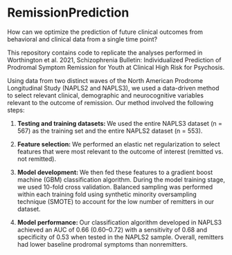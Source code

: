# RemissionPrediction

How can we optimize the prediction of future clinical outcomes from behavioral and clinical data from a single time point? 

This repository contains code to replicate the analyses performed in Worthington et al. 2021, Schizophrenia Bulletin: Individualized Prediction of Prodromal Symptom Remission for Youth at Clinical High Risk for Psychosis. 

Using data from two distinct waves of the North American Prodrome Longitudinal Study (NAPLS2 and NAPLS3), we used a data-driven method to select relevant clinical, demographic and neurocognitive variables relevant to the outcome of remission. Our method involved the following steps:

1) <b> Testing and training datasets: </b> We used the entire NAPLS3 dataset (n = 567) as the training set and the entire NAPLS2 dataset (n = 553). 

2) <b> Feature selection: </b> We performed an elastic net regularization to select features that were most relevant to the outcome of interest (remitted vs. not remitted). 

3) <b> Model development: </b> We then fed these features to a gradient boost machine (GBM) classification algorithm. During the model training stage, we used 10-fold cross validation. Balanced sampling was performed within each training fold using synthetic minority oversampling technique (SMOTE) to account for the low number of remitters in our dataset. 

4) <b> Model performance: </b> Our classification algorithm developed in NAPLS3 achieved an AUC of 0.66 (0.60–0.72) with a sensitivity of 0.68 and specificity
of 0.53 when tested in the NAPLS2 sample. Overall, remitters had lower baseline prodromal symptoms than nonremitters.

